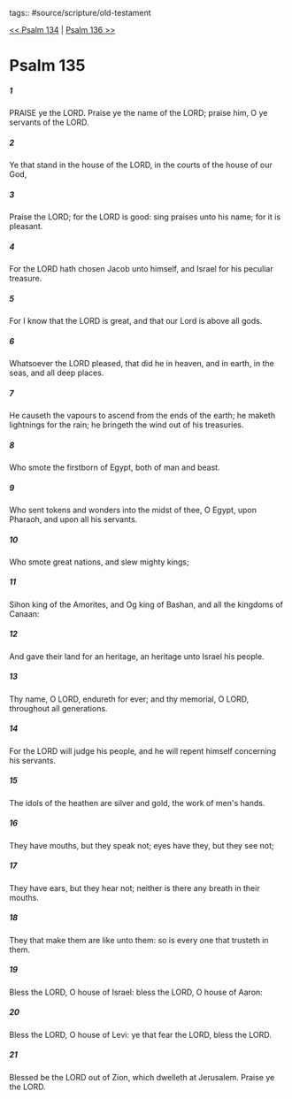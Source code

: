 tags:: #source/scripture/old-testament

[<< Psalm 134](/Old_Testament/19_Psalms/Psalm_134.md) | [Psalm 136 >>](/Old_Testament/19_Psalms/Psalm_136.md)

# Psalm 135

##### 1

PRAISE ye the LORD. Praise ye the name of the LORD; praise him, O ye servants of the LORD.

##### 2

Ye that stand in the house of the LORD, in the courts of the house of our God,

##### 3

Praise the LORD; for the LORD is good: sing praises unto his name; for it is pleasant.

##### 4

For the LORD hath chosen Jacob unto himself, and Israel for his peculiar treasure.

##### 5

For I know that the LORD is great, and that our Lord is above all gods.

##### 6

Whatsoever the LORD pleased, that did he in heaven, and in earth, in the seas, and all deep places.

##### 7

He causeth the vapours to ascend from the ends of the earth; he maketh lightnings for the rain; he bringeth the wind out of his treasuries.

##### 8

Who smote the firstborn of Egypt, both of man and beast.

##### 9

Who sent tokens and wonders into the midst of thee, O Egypt, upon Pharaoh, and upon all his servants.

##### 10

Who smote great nations, and slew mighty kings;

##### 11

Sihon king of the Amorites, and Og king of Bashan, and all the kingdoms of Canaan:

##### 12

And gave their land for an heritage, an heritage unto Israel his people.

##### 13

Thy name, O LORD, endureth for ever; and thy memorial, O LORD, throughout all generations.

##### 14

For the LORD will judge his people, and he will repent himself concerning his servants.

##### 15

The idols of the heathen are silver and gold, the work of men's hands.

##### 16

They have mouths, but they speak not; eyes have they, but they see not;

##### 17

They have ears, but they hear not; neither is there any breath in their mouths.

##### 18

They that make them are like unto them: so is every one that trusteth in them.

##### 19

Bless the LORD, O house of Israel: bless the LORD, O house of Aaron:

##### 20

Bless the LORD, O house of Levi: ye that fear the LORD, bless the LORD.

##### 21

Blessed be the LORD out of Zion, which dwelleth at Jerusalem. Praise ye the LORD.
